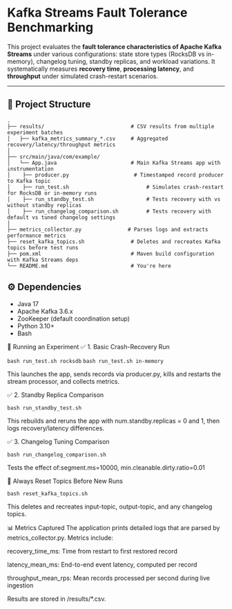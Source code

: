 # Kafka Streams Fault Tolerance Benchmarking

This project evaluates the **fault tolerance characteristics of Apache Kafka Streams** under various configurations: state store types (RocksDB vs in-memory), changelog tuning, standby replicas, and workload variations. It systematically measures **recovery time**, **processing latency**, and **throughput** under simulated crash-restart scenarios.

---

## 📁 Project Structure

```plaintext
.
├── results/                            # CSV results from multiple experiment batches
│   ├── kafka_metrics_summary_*.csv     # Aggregated recovery/latency/throughput metrics
│
├── src/main/java/com/example/
│   └── App.java                        # Main Kafka Streams app with instrumentation
│    ├── producer.py                     # Timestamped record producer to Kafka topic
│    ├── run_test.sh                         # Simulates crash-restart for RocksDB or in-memory runs
│    ├── run_standby_test.sh                 # Tests recovery with vs without standby replicas
│    ├── run_changelog_comparison.sh         # Tests recovery with default vs tuned changelog settings
│                        
├── metrics_collector.py               # Parses logs and extracts performance metrics
├── reset_kafka_topics.sh               # Deletes and recreates Kafka topics before test runs
├── pom.xml                             # Maven build configuration with Kafka Streams deps
└── README.md                           # You're here
```

## ⚙️ Dependencies

- Java 17
- Apache Kafka 3.6.x
- ZooKeeper (default coordination setup)
- Python 3.10+
- Bash

🧪 Running an Experiment
✅ 1. Basic Crash-Recovery Run

`bash run_test.sh rocksdb`
`bash run_test.sh in-memory`

This launches the app, sends records via producer.py, kills and restarts the stream processor, and collects metrics.

✅ 2. Standby Replica Comparison

`bash run_standby_test.sh`

This rebuilds and reruns the app with num.standby.replicas = 0 and 1, then logs recovery/latency differences.

✅ 3. Changelog Tuning Comparison

`bash run_changelog_comparison.sh`

Tests the effect of:segment.ms=10000, min.cleanable.dirty.ratio=0.01

🔁 Always Reset Topics Before New Runs

`bash reset_kafka_topics.sh`

This deletes and recreates input-topic, output-topic, and any changelog topics.

📊 Metrics Captured
The application prints detailed logs that are parsed by metrics_collector.py. Metrics include:

recovery_time_ms: Time from restart to first restored record

latency_mean_ms: End-to-end event latency, computed per record

throughput_mean_rps: Mean records processed per second during live ingestion

Results are stored in /results/*.csv.
